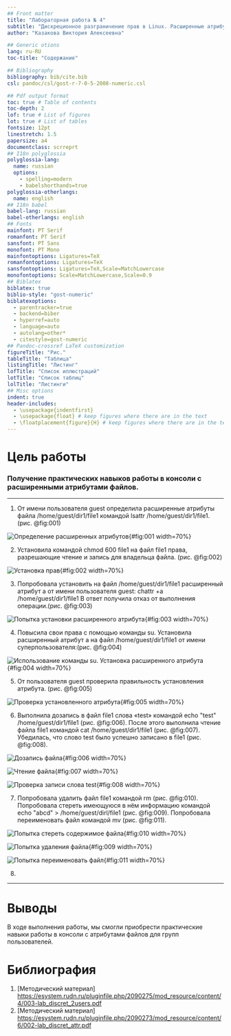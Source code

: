 ```yaml
---
## Front matter
title: "Лабораторная работа № 4"
subtitle: "Дискреционное разграничение прав в Linux. Расширенные атрибуты"
author: "Казакова Виктория Алексеевна"

## Generic otions
lang: ru-RU
toc-title: "Содержание"

## Bibliography
bibliography: bib/cite.bib
csl: pandoc/csl/gost-r-7-0-5-2008-numeric.csl

## Pdf output format
toc: true # Table of contents
toc-depth: 2
lof: true # List of figures
lot: true # List of tables
fontsize: 12pt
linestretch: 1.5
papersize: a4
documentclass: scrreprt
## I18n polyglossia
polyglossia-lang:
  name: russian
  options:
	- spelling=modern
	- babelshorthands=true
polyglossia-otherlangs:
  name: english
## I18n babel
babel-lang: russian
babel-otherlangs: english
## Fonts
mainfont: PT Serif
romanfont: PT Serif
sansfont: PT Sans
monofont: PT Mono
mainfontoptions: Ligatures=TeX
romanfontoptions: Ligatures=TeX
sansfontoptions: Ligatures=TeX,Scale=MatchLowercase
monofontoptions: Scale=MatchLowercase,Scale=0.9
## Biblatex
biblatex: true
biblio-style: "gost-numeric"
biblatexoptions:
  - parentracker=true
  - backend=biber
  - hyperref=auto
  - language=auto
  - autolang=other*
  - citestyle=gost-numeric
## Pandoc-crossref LaTeX customization
figureTitle: "Рис."
tableTitle: "Таблица"
listingTitle: "Листинг"
lofTitle: "Список иллюстраций"
lotTitle: "Список таблиц"
lolTitle: "Листинги"
## Misc options
indent: true
header-includes:
  - \usepackage{indentfirst}
  - \usepackage{float} # keep figures where there are in the text
  - \floatplacement{figure}{H} # keep figures where there are in the text
---
```

# Цель работы

### Получение практических навыков работы в консоли с расширенными атрибутами файлов.
---
1. От имени пользователя guest определила расширенные атрибуты файла /home/guest/dir1/file1 командой lsattr /home/guest/dir1/file1. (рис. @fig:001)
   
![Определение расширенных атрибутов](image/1.png){#fig:001 width=70%}

2. Установила командой chmod 600 file1 на файл file1 права, разрешающие чтение и запись для владельца файла. (рис. @fig:002)

![Установка прав](image/2.png){#fig:002 width=70%}

3. Попробовала установить на файл /home/guest/dir1/file1 расширенный атрибут a от имени пользователя guest: chattr +a /home/guest/dir1/file1 В ответ получила отказ от выполнения операции.(рис. @fig:003) 

![Попытка установки расширенного атрибута](image/3.png){#fig:003 width=70%}

4. Повысила свои права с помощью команды su. Установила расширенный атрибут a на файл /home/guest/dir1/file1 от имени суперпользователя:(рис. @fig:004)
   
![Использование команды su. Установка расширенного атрибута](image/4.png){#fig:004 width=70%}

5. От пользователя guest проверила правильность установления атрибута. (рис. @fig:005) 

![Проверка установленного атрибута](image/5.png){#fig:005 width=70%} 

6. Выполнила дозапись в файл file1 слова «test» командой echo "test" /home/guest/dir1/file1 (рис. @fig:006). После этого выполнила чтение файла file1 командой cat /home/guest/dir1/file1 (рис. @fig:007). Убедилась, что слово test было успешно записано в file1 (рис. @fig:008).

![Дозапись файла](image/6.png){#fig:006 width=70%}

![Чтение файла](image/7.png){#fig:007 width=70%}

![Проверка записи слова test](image/8.png){#fig:008 width=70%}

7. Попробовала удалить файл file1 командой rm (рис. @fig:010). Попробовала стереть имеющуюся в нём информацию командой echo "abcd" > /home/guest/dirl/file1 (рис. @fig:009). Попробовала переименовать файл командой mv (рис. @fig:011).

![Попытка стереть содержимое файла](image/10.png){#fig:010 width=70%}

![Попытка удаления файла](image/9.png){#fig:009 width=70%}

![Попытка переименовать файл](image/11.png){#fig:011 width=70%}

8. 

---
# Выводы

В ходе выполнения работы, мы смогли приобрести практические навыки работы в консоли с атрибутами файлов для групп пользователей.

# Библиография

1. [Методический материал] https://esystem.rudn.ru/pluginfile.php/2090275/mod_resource/content/4/003-lab_discret_2users.pdf
2. [Методический материал] https://esystem.rudn.ru/pluginfile.php/2090273/mod_resource/content/6/002-lab_discret_attr.pdf
